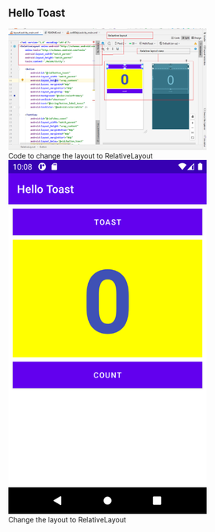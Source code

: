 ## Hello Toast
<img src="Task3_RelativeLayoutCode.png" width="400">

  <figcaption>Code to change the layout to RelativeLayout<figcaption>


<img src="Task3_RelativeLayoutView.png" width="400">
  
  <figcaption>Change the layout to RelativeLayout<figcaption>



